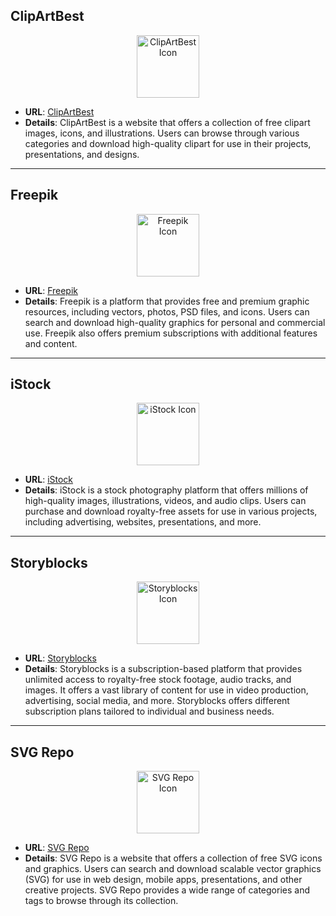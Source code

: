 ## ClipArtBest

<div align="center">
    <img src="https://img.icons8.com/color/452/clip-art.png" alt="ClipArtBest Icon" width="100px"/>
</div>

- **URL**: [ClipArtBest](https://www.clipartbest.com/)
- **Details**: ClipArtBest is a website that offers a collection of free clipart images, icons, and illustrations. Users can browse through various categories and download high-quality clipart for use in their projects, presentations, and designs.

---

## Freepik

<div align="center">
    <img src="https://img.icons8.com/color/452/freepik.png" alt="Freepik Icon" width="100px"/>
</div>

- **URL**: [Freepik](https://www.freepik.com/)
- **Details**: Freepik is a platform that provides free and premium graphic resources, including vectors, photos, PSD files, and icons. Users can search and download high-quality graphics for personal and commercial use. Freepik also offers premium subscriptions with additional features and content.

---

## iStock

<div align="center">
    <img src="https://img.icons8.com/color/452/istockphoto.png" alt="iStock Icon" width="100px"/>
</div>

- **URL**: [iStock](https://www.istockphoto.com/)
- **Details**: iStock is a stock photography platform that offers millions of high-quality images, illustrations, videos, and audio clips. Users can purchase and download royalty-free assets for use in various projects, including advertising, websites, presentations, and more.

---

## Storyblocks

<div align="center">
    <img src="https://img.icons8.com/color/452/storyblocks.png" alt="Storyblocks Icon" width="100px"/>
</div>

- **URL**: [Storyblocks](https://www.storyblocks.com/)
- **Details**: Storyblocks is a subscription-based platform that provides unlimited access to royalty-free stock footage, audio tracks, and images. It offers a vast library of content for use in video production, advertising, social media, and more. Storyblocks offers different subscription plans tailored to individual and business needs.

---

## SVG Repo

<div align="center">
    <img src="https://img.icons8.com/color/452/svg.png" alt="SVG Repo Icon" width="100px"/>
</div>

- **URL**: [SVG Repo](https://www.svgrepo.com/)
- **Details**: SVG Repo is a website that offers a collection of free SVG icons and graphics. Users can search and download scalable vector graphics (SVG) for use in web design, mobile apps, presentations, and other creative projects. SVG Repo provides a wide range of categories and tags to browse through its collection.
